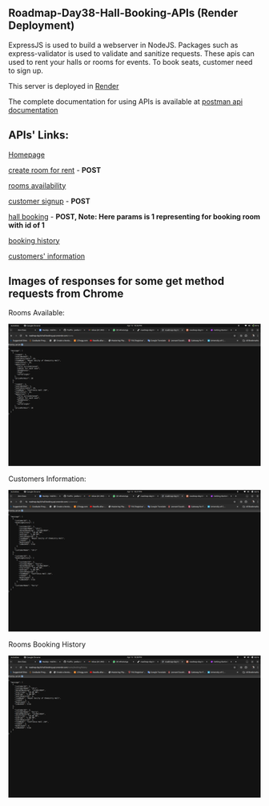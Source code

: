 ## Roadmap-Day38-Hall-Booking-APIs (Render Deployment)

ExpressJS is used to build a webserver in NodeJS. Packages such as express-validator is used to validate and sanitize requests.
These apis can used to rent your halls or rooms for events. To book seats, customer need to sign up.

This server is deployed in [Render](https://render.com/)

The complete documentation for using APIs is available at [postman api documentation](https://documenter.getpostman.com/view/21877600/2sA3Bj6t2f)

## APIs' Links:

[Homepage](https://roadmap-day38-hall-booking-api.onrender.com/)

[create room for rent](https://roadmap-day38-hall-booking-api.onrender.com/rooms/create) - **POST**

[rooms availability](https://roadmap-day38-hall-booking-api.onrender.com/rooms)

[customer signup](https://roadmap-day38-hall-booking-api.onrender.com/customers/create) - **POST**

[hall booking](https://roadmap-day38-hall-booking-api.onrender.com/rooms/booking/1) - **POST, Note: Here params is 1 representing for booking room with id of 1**

[booking history](https://roadmap-day38-hall-booking-api.onrender.com/rooms/booking/history)

[customers' information](https://roadmap-day38-hall-booking-api.onrender.com/customers)

## Images of responses for some get method requests from Chrome

Rooms Available:

![Rooms Availalble](./assets/img1.png)

Customers Information:

![Customers Information](./assets/img2.png)

Rooms Booking History

![Rooms Booking History](./assets/img3.png)
